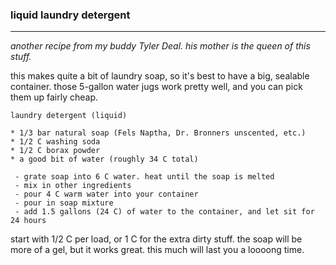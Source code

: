 ### liquid laundry detergent

---
_another recipe from my buddy Tyler Deal. his mother is the queen of this stuff._

this makes quite a bit of laundry soap, so it's best to have a big, sealable container. those 5-gallon water jugs work pretty well, and you can pick them up fairly cheap.

```
laundry detergent (liquid)

* 1/3 bar natural soap (Fels Naptha, Dr. Bronners unscented, etc.)
* 1/2 C washing soda
* 1/2 C borax powder
* a good bit of water (roughly 34 C total)

 - grate soap into 6 C water. heat until the soap is melted
 - mix in other ingredients
 - pour 4 C warm water into your container
 - pour in soap mixture
 - add 1.5 gallons (24 C) of water to the container, and let sit for 24 hours

```

start with 1/2 C per load, or 1 C for the extra dirty stuff. the soap will be more of a gel, but it works great. this much will last you a loooong time. 